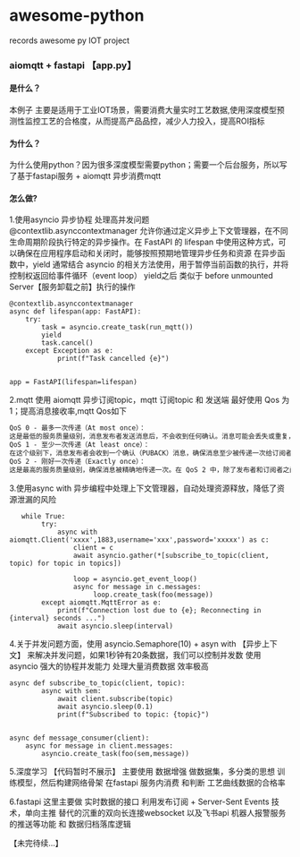 # awesome-python
records awesome py IOT project

### aiomqtt + fastapi 【app.py】

#### 是什么？  
本例子 主要是适用于工业IOT场景，需要消费大量实时工艺数据,使用深度模型预测性监控工艺的合格度，从而提高产品品控，减少人力投入，提高ROI指标  
#### 为什么？  
为什么使用python？因为很多深度模型需要python；需要一个后台服务，所以写了基于fastapi服务 + aiomqtt 异步消费mqtt
#### 怎么做?  
1.使用asyncio 异步协程 处理高并发问题  
@contextlib.asynccontextmanager 允许你通过定义异步上下文管理器，在不同生命周期阶段执行特定的异步操作。在 FastAPI 的 lifespan 中使用这种方式，可以确保在应用程序启动和关闭时，能够按照预期地管理异步任务和资源
在异步函数中，yield 通常结合 asyncio 的相关方法使用，用于暂停当前函数的执行，并将控制权返回给事件循环（event loop）
yield之后 类似于 before unmounted Server【服务卸载之前】执行的操作

```python3
@contextlib.asynccontextmanager
async def lifespan(app: FastAPI):
    try:
        task = asyncio.create_task(run_mqtt())
        yield
        task.cancel()
    except Exception as e:
            print(f"Task cancelled {e}")
            

app = FastAPI(lifespan=lifespan)

```


2.mqtt 使用 aiomqtt 异步订阅topic，mqtt 订阅topic 和 发送端 最好使用 Qos 为 1；提高消息接收率,mqtt Qos如下  
```txt
QoS 0 - 最多一次传递（At most once）：
这是最低的服务质量级别，消息发布者发送消息后，不会收到任何确认。消息可能会丢失或重复，也没有重新传输的机制。适用于实时性要求不高，且消息丢失或重复对系统影响不大的场景。
QoS 1 - 至少一次传递（At least once）：
在这个级别下，消息发布者会收到一个确认（PUBACK）消息，确保消息至少被传递一次给订阅者。如果发布者没有收到确认，它会重新发送消息，这样可以确保消息最终被接收。这种确认机制保证了消息不会丢失，但可能会导致消息重复
QoS 2 - 刚好一次传递（Exactly once）：
这是最高的服务质量级别，确保消息被精确地传递一次。在 QoS 2 中，除了发布者和订阅者之间的确认（PUBREC、PUBREL 和 PUBCOMP）外，还使用了消息排重和顺序控制。虽然 QoS 2 提供了最高的可靠性，但由于需要更多的通信开销和处理，因此它可能会导致一些性能损失。
```

3.使用async with 异步编程中处理上下文管理器，自动处理资源释放，降低了资源泄漏的风险

```python3
   while True:
        try:
            async with aiomqtt.Client('xxxx',1883,username='xxx',password='xxxxx') as c:
                client = c
                await asyncio.gather(*[subscribe_to_topic(client, topic) for topic in topics])

                loop = asyncio.get_event_loop()
                async for message in c.messages:
                     loop.create_task(foo(message))
        except aiomqtt.MqttError as e:
            print(f"Connection lost due to {e}; Reconnecting in {interval} seconds ...")
            await asyncio.sleep(interval)

```

4.关于并发问题方面，使用 asyncio.Semaphore(10) + asyn with 【异步上下文】 来解决并发问题，如果1秒钟有20条数据，我们可以控制并发数 使用 asyncio 强大的协程并发能力 处理大量消费数据 效率极高
```python3
async def subscribe_to_topic(client, topic):
        async with sem:
            await client.subscribe(topic)
            await asyncio.sleep(0.1)
            print(f"Subscribed to topic: {topic}")
        

async def message_consumer(client):
    async for message in client.messages:
        asyncio.create_task(foo(sem,message))

```

5.深度学习 【代码暂时不展示】
主要使用 数据增强 做数据集，多分类的思想 训练模型，然后构建网络骨架 在fastapi 服务内消费 和判断 工艺曲线数据的合格率


6.fastapi 这里主要做 实时数据的接口 利用发布订阅 + Server-Sent Events 技术，单向主推 替代的沉重的双向长连接websocket  以及飞书api 机器人报警服务的推送等功能 和 数据归档落库逻辑


【未完待续...】
